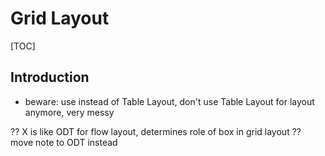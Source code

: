 # Grid Layout

[TOC]


<!-- ToDo: finish -->

## Introduction

- beware: use instead of Table Layout, don't use Table Layout for layout anymore, very messy


?? X is like ODT for flow layout, determines role of box in grid layout ?? move note to ODT instead